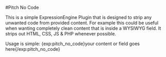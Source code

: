 #Pitch No Code

This is a simple ExpressionEngine Plugin that is designed to strip any unwanted code from provided content. For example this could be useful when wanting completely clean content that is inside a WYSIWYG field. It strips out HTML, CSS, JS & PHP whenever possible.

Usage is simple: {exp:pitch_no_code}your content or field goes here{/exp:pitch_no_code}